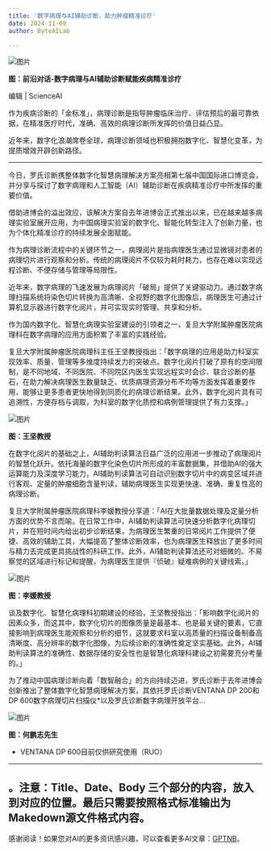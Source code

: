 ```yaml
---
title: '数字病理与AI辅助诊断，助力肿瘤精准诊疗'
date: 2024-11-09
author: ByteAILab

---
```


![图片](https://mmbiz.qpic.cn/mmbiz_jpg/XLCp9HBkwLm2HjTng5YXnZTJ58l1amjRKLrcIicJtdMej5xJWv2oB3hWpvmbFev7ribFSYlKH7mVicmZWyhHzKNaw/640?wx_fmt=jpeg&amp;from=appmsg)

**图：前沿对话-数字病理与AI辅助诊断赋能疾病精准诊疗**

编辑 | ScienceAI

作为疾病诊断的「金标准」，病理诊断是指导肿瘤临床治疗、评估预后的最可靠依据，在精准医疗时代，准确、高效的病理诊断所发挥的价值日益凸显。

近年来，数字化浪潮席卷全球，病理诊断领域也积极拥抱数字化、智慧化变革，为提质增效开辟创新路径。

---


今日，罗氏诊断携整体数字化智慧病理解决方案亮相第七届中国国际进口博览会，并分享与探讨了数字病理和人工智能（AI）辅助诊断在疾病精准诊疗中所发挥的重要价值。

借助进博会的溢出效应，该解决方案自去年进博会正式推出以来，已在越来越多病理实验室展开应用，为中国病理实验室的数字化、智能化转型注入了创新力量，也为个体化精准诊疗的持续发展全面赋能。

作为病理诊断流程中的关键环节之一，病理阅片是指病理医生通过显微镜对患者的病理切片进行观察和分析。传统的病理阅片不仅较为耗时耗力，也存在难以实现远程诊断、不便存储与管理等局限性。

近年来，数字病理的飞速发展为病理阅片「破局」提供了关键驱动力。通过数字病理扫描系统将染色切片转换为高清晰、全视野的数字化图像后，病理医生可通过计算机显示器进行数字化阅片，并可实现实时管理、共享和分析。

作为国内数字化、智慧化病理实验室建设的引领者之一，复旦大学附属肿瘤医院病理科在数字病理的应用方面积累了丰富的实践经验。

复旦大学附属肿瘤医院病理科主任王坚教授指出：「数字病理的应用是助力科室实现效率、质量、管理等多维度持续发力的突破点。数字化阅片打破了原有的空间限制，是不同地域、不同医院、不同院区内医生实现远程实时会诊、联合诊断的基石，在助力解决病理医生数量缺乏、优质病理资源分布不均等方面发挥着重要作用，能够让更多患者更快地得到同质化的病理诊断结果。此外，数字化阅片具有可追溯性，方便存档与调取，为科室的数字化质控和病例管理提供了有力支撑。」

![图片](https://mmbiz.qpic.cn/mmbiz_jpg/XLCp9HBkwLm2HjTng5YXnZTJ58l1amjR0v5UF3151kfX9XxhboCQK7eWRO8RYozryickVq1uiaicaeibjb1XKvw95w/640?wx_fmt=jpeg&amp;from=appmsg)

**图：王坚教授**

在数字化阅片的基础之上，AI辅助判读算法日益广泛的应用进一步推动了病理阅片的智慧化跃升。依托海量的数字化染色切片所形成的丰富数据集，并借助AI的强大运算能力及深度学习能力，AI辅助判读算法可自动识别数字切片中的病变区域并进行客观、定量的肿瘤细胞含量判读，辅助病理医生实现更快速、准确、重复性高的病理诊断。

复旦大学附属肿瘤医院病理科李媛教授分享道：「AI在大批量数据处理及定量分析方面的优势不言而喻。在日常工作中，AI辅助判读算法可快速分析数字化病理切片，并在短时间内给出初步诊断结果，为病理医生繁重的日常阅片工作提供了便捷、高效的辅助工具，大幅提高了整体诊断效率，也为病理医生释放出了更多时间与精力去完成更具挑战性的科研工作。此外，AI辅助判读算法还可对细微的、不易察觉的区域进行标记和提醒，为病理医生提供『侦破』疑难病例的关键线索。」

![图片](https://mmbiz.qpic.cn/mmbiz_jpg/XLCp9HBkwLm2HjTng5YXnZTJ58l1amjRW9a5ke2NZ2Clw8ontMpbDttgZNV47kibT9bVAib7szbGtpo0apjslrXg/640?wx_fmt=jpeg&amp;from=appmsg)

**图：李媛教授**

谈及数字化、智慧化病理科初期建设的经验，王坚教授指出：「影响数字化阅片的因素众多，而这其中，数字化切片的图像质量是最基本、也是最关键的要素，它直接影响到病理医生能观察和分析的细节，这就要求科室以高质量的扫描设备制备高清晰度、高分辨率的数字化图像，为后续诊断的准确性奠定坚实基础。此外，AI辅助判读算法的准确性、数据存储的安全性也是智慧化病理科建设之初需要充分考量的。」

为了推动中国病理诊断向着「数智融合」的方向持续迈进，罗氏诊断于去年进博会创新推出了整体数字化智慧病理解决方案，其依托罗氏诊断VENTANA DP 200和DP 600数字病理切片扫描仪*以及罗氏诊断数字病理开放平台...

![图片](https://mmbiz.qpic.cn/mmbiz_jpg/XLCp9HBkwLm2HjTng5YXnZTJ58l1amjRaSbLUWKBJNg6ExWCqSmBveO4Pcg7LiaHXCIRywm7bmkz9QVRhJkbuvg/640?wx_fmt=jpeg&amp;from=appmsg)

**图：何鹏志先生**

* VENTANA DP 600目前仅供研究使用（RUO）

---

。注意：Title、Date、Body 三个部分的内容，放入到对应的位置。最后只需要按照格式标准输出为Makedown源文件格式内容。
---
感谢阅读！如果您对AI的更多资讯感兴趣，可以查看更多AI文章：[GPTNB](https://gptnb.com)。